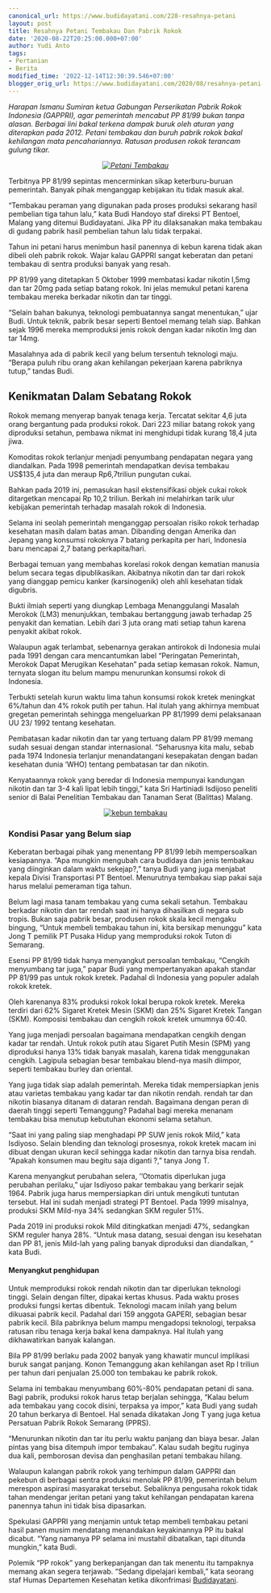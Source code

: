 ```yaml
---
canonical_url: https://www.budidayatani.com/228-resahnya-petani
layout: post
title: Resahnya Petani Tembakau Dan Pabrik Rokok
date: '2020-08-22T20:25:00.000+07:00'
author: Yudi Anto
tags:
- Pertanian
- Berita
modified_time: '2022-12-14T12:30:39.546+07:00'
blogger_orig_url: https://www.budidayatani.com/2020/08/resahnya-petani-tembakau-dan-pabrik.html
---
```


<p><i>Harapan Ismanu Sumiran ketua Gabungan Perserikatan Pabrik Rokok Indonesia (GAPPRI), agar pemerintah mencabut PP 81/99 bukan tanpa alasan. Berbagai lini bakal terkena dampak buruk oleh aturan yang diterapkan pada 2012. Petani tembakau dan buruh pabrik rokok bakal kehilangan mata pencahariannya. Ratusan produsen rokok terancam gulung tikar.</i></p><p><i></i></p><div style="clear: both; text-align: center;"><i><a href="https://blogger.googleusercontent.com/img/b/R29vZ2xl/AVvXsEiIU0oAOmeRAu6xZ1GHhkSK5SU_dX5x64sxXK3WYpF8Zs9apqlqVfwLjTpKUmq1KsBoql-NjzOm37FKCW71yE7y9mwYNWfBkkWq4cayNmedqHOq6OzG5x_QU0gQExZx1U79UeRjgEUqZEBZ/s422/tembakau_1196x800-768x514.jpg" style="margin-left: 1em; margin-right: 1em;"><img alt="Petani Tembakau" border="0" data-original-height="283" data-original-width="422" src="https://blogger.googleusercontent.com/img/b/R29vZ2xl/AVvXsEiIU0oAOmeRAu6xZ1GHhkSK5SU_dX5x64sxXK3WYpF8Zs9apqlqVfwLjTpKUmq1KsBoql-NjzOm37FKCW71yE7y9mwYNWfBkkWq4cayNmedqHOq6OzG5x_QU0gQExZx1U79UeRjgEUqZEBZ/s16000/tembakau_1196x800-768x514.jpg" title="Petani Tembakau" /></a></i></div><p></p><p>Terbitnya PP 81/99 sepintas mencerminkan sikap keterburu-buruan pemerintah. Banyak pihak menganggap kebijakan itu tidak masuk akal.&nbsp;</p><p>“Tembakau peraman yang digunakan pada proses produksi sekarang hasil pembelian tiga tahun lalu,” kata Budi Handoyo staf direksi PT Bentoel, Malang yang ditemui Budidayatani. Jika PP itu dilaksanakan maka tembakau di gudang pabrik hasil pembelian tahun lalu tidak terpakai.&nbsp;</p><p>Tahun ini petani harus menimbun hasil panennya di kebun karena tidak akan dibeli oleh pabrik rokok. Wajar kalau GAPPRI sangat keberatan dan petani tembakau di sentra produksi banyak yang resah.</p><p>PP 81/99 yang ditetapkan 5 Oktober 1999 membatasi kadar nikotin l,5mg dan tar 20mg pada setiap batang rokok. Ini jelas memukul petani karena tembakau mereka berkadar nikotin dan tar tinggi.&nbsp;</p><p>“Selain bahan bakunya, teknologi pembuatannya sangat menentukan,” ujar Budi. Untuk teknik, pabrik besar seperti Bentoel memang telah siap. Bahkan sejak 1996 mereka memproduksi jenis rokok dengan kadar nikotin lmg dan tar 14mg.&nbsp;</p><p>Masalahnya ada di pabrik kecil yang belum tersentuh teknologi maju. “Berapa puluh ribu orang akan kehilangan pekerjaan karena pabriknya tutup,” tandas Budi.</p><h2>Kenikmatan Dalam Sebatang Rokok<br /></h2><p>Rokok memang menyerap banyak tenaga kerja. Tercatat sekitar 4,6 juta orang bergantung pada produksi rokok. Dari 223 miliar batang rokok yang diproduksi setahun, pembawa nikmat ini menghidupi tidak kurang 18,4 juta jiwa.</p><p>Komoditas rokok terlanjur menjadi penyumbang pendapatan negara yang diandalkan. Pada 1998 pemerintah mendapatkan devisa tembakau US$135,4 juta dan meraup Rp6,7triliun pungutan cukai.&nbsp;</p><p>Bahkan pada 2019 ini, pemasukan hasil ekstensifikasi objek cukai rokok ditargetkan mencapai Rp 10,2 triliun. Berkah ini melahirkan tarik ulur kebijakan pemerintah terhadap masalah rokok di Indonesia.</p><p>Selama ini seolah pemerintah menganggap persoalan risiko rokok terhadap kesehatan masih dalam batas aman. Dibanding dengan Amerika dan Jepang yang konsumsi rokoknya 7 batang perkapita per hari, Indonesia baru mencapai 2,7 batang perkapita/hari.</p><p>Berbagai temuan yang membahas korelasi rokok dengan kematian manusia belum secara tegas dipublikasikan. Akibatnya nikotin dan tar dari rokok yang dianggap pemicu kanker (karsinogenik) oleh ahli kesehatan tidak digubris.&nbsp;</p><p>Bukti ilmiah seperti yang diungkap Lembaga Menanggulangi Masalah Merokok (LM3) menunjukkan, tembakau bertanggung jawab terhadap 25 penyakit dan kematian. Lebih dari 3 juta orang mati setiap tahun karena penyakit akibat rokok.</p><p>Walaupun agak terlambat, sebenarnya gerakan antirokok di Indonesia mulai pada 1991 dengan cara mencantumkan label “Peringatan Pemerintah, Merokok Dapat Merugikan Kesehatan” pada setiap kemasan rokok. Namun, ternyata slogan itu belum mampu menurunkan konsumsi rokok di Indonesia.&nbsp;</p><p>Terbukti setelah kurun waktu lima tahun konsumsi rokok kretek meningkat 6%/tahun dan 4% rokok putih per tahun. Hal itulah yang akhirnya membuat gregetan pemerintah sehingga mengeluarkan PP 81/1999 demi pelaksanaan UU 23/ 1992 tentang kesehatan.</p><p>Pembatasan kadar nikotin dan tar yang tertuang dalam PP 81/99 memang sudah sesuai dengan standar internasional. “Seharusnya kita malu, sebab pada 1974 Indonesia terlanjur menandatangani kesepakatan dengan badan kesehatan dunia ‘WHO) tentang pembatasan tar dan nikotin.&nbsp;</p><p>Kenyataannya rokok yang beredar di Indonesia mempunyai kandungan nikotin dan tar 3-4 kali lipat lebih tinggi,” kata Sri Hartiniadi Isdijoso peneliti senior di Balai Penelitian Tembakau dan Tanaman Serat (Balittas) Malang.</p><p></p><div style="clear: both; text-align: center;"><a href="https://blogger.googleusercontent.com/img/b/R29vZ2xl/AVvXsEhGsAr8xgHiAIqe31w2yHkr31tvPv8Xu3c0YLQv79mAVOOTT_D_otmVqJCSJp9gdpruaOVoDSAvfgepSwXZN8hH7XG6jat-sVdXaqr96rO18crV7b51nx7TFqdNQ-FAXH4-VcgQ0BJVxFl0/s422/mfcshadetobacco-1600_1280x720-768x432.jpg" style="margin-left: 1em; margin-right: 1em;"><img alt="kebun tembakau" border="0" data-original-height="238" data-original-width="422" src="https://blogger.googleusercontent.com/img/b/R29vZ2xl/AVvXsEhGsAr8xgHiAIqe31w2yHkr31tvPv8Xu3c0YLQv79mAVOOTT_D_otmVqJCSJp9gdpruaOVoDSAvfgepSwXZN8hH7XG6jat-sVdXaqr96rO18crV7b51nx7TFqdNQ-FAXH4-VcgQ0BJVxFl0/s16000/mfcshadetobacco-1600_1280x720-768x432.jpg" title="kebun tembakau" /></a></div><p></p><h3>Kondisi Pasar yang Belum siap</h3><p>Keberatan berbagai pihak yang menentang PP 81/99 lebih mempersoalkan kesiapannya. “Apa mungkin mengubah cara budidaya dan jenis tembakau yang diinginkan dalam waktu sekejap?,” tanya Budi yang juga menjabat kepala Divisi Transportasi PT Bentoel. Menurutnya tembakau siap pakai saja harus melalui pemeraman tiga tahun.&nbsp;</p><p>Belum lagi masa tanam tembakau yang cuma sekali setahun. Tembakau berkadar nikotin dan tar rendah saat ini hanya dihasilkan di negara sub tropis. Bukan saja pabrik besar, produsen rokok skala kecil mengaku bingung, “Untuk membeli tembakau tahun ini, kita bersikap menunggu” kata Jong T pemilik PT Pusaka Hidup yang memproduksi rokok Tuton di Semarang.</p><p>Esensi PP 81/99 tidak hanya menyangkut persoalan tembakau, “Cengkih menyumbang tar juga,” papar Budi yang mempertanyakan apakah standar PP 81/99 pas untuk rokok kretek. Padahal di Indonesia yang populer adalah rokok kretek.&nbsp;</p><p>Oleh karenanya 83% produksi rokok lokal berupa rokok kretek. Mereka terdiri dari 62% Sigaret Kretek Mesin (SKM) dan 25% Sigaret Kretek Tangan (SKM). Komposisi tembakau dan cengkih rokok kretek umumnya 60:40.</p><p>Yang juga menjadi persoalan bagaimana mendapatkan cengkih dengan kadar tar rendah. Untuk rokok putih atau Sigaret Putih Mesin (SPM) yang diproduksi hanya 13% tidak banyak masalah, karena tidak menggunakan cengkih. Lagipula sebagian besar tembakau blend-nya masih diimpor, seperti tembakau burley dan oriental.</p><p>Yang juga tidak siap adalah pemerintah. Mereka tidak mempersiapkan jenis atau varietas tembakau yang kadar tar dan nikotin rendah. rendah tar dan nikotin biasanya ditanam di dataran rendah. Bagaimana dengan peran di daerah tinggi seperti Temanggung? Padahal bagi mereka menanam tembakau bisa menutup kebutuhan ekonomi selama setahun.</p><p>“Saat ini yang paling siap menghadapi PP SUW jenis rokok Mild,” kata Isdiyoso. Selain blending dan teknologi prosesnya, rokok kretek macam ini dibuat dengan ukuran kecil sehingga kadar nikotin dan tarnya bisa rendah. “Apakah konsumen mau begitu saja diganti ?,” tanya Jong T.</p><p>Karena menyangkut perubahan selera, ’’Otomatis diperlukan juga perubahan perilaku,” ujar Isdiyoso pakar tembakau yang berkarir sejak 1964. Pabrik juga harus mempersiapkan diri untuk mengikuti tuntutan tersebut. Hal ini sudah menjadi strategi PT Bentoel. Pada 1999 misalnya, produksi SKM Mild-nya 34% sedangkan SKM reguler 51%.&nbsp;</p><p>Pada 2019 ini produksi rokok Mild ditingkatkan menjadi 47%, sedangkan SKM reguler hanya 28%. “Untuk masa datang, sesuai dengan isu kesehatan dan PP 81, jenis Mild-lah yang paling banyak diproduksi dan diandalkan, “ kata Budi.</p><h4>Menyangkut penghidupan</h4><p>Untuk memproduksi rokok rendah nikotin dan tar diperlukan teknologi tinggi. Selain dengan filter, dipakai kertas khusus. Pada waktu proses produksi fungsi kertas dibentuk. Teknologi macam inilah yang belum dikuasai pabrik kecil. Padahal dari 159 anggota GAPERI, sebagian besar pabrik kecil. Bila pabriknya belum mampu mengadopsi teknologi, terpaksa ratusan ribu tenaga kerja bakal kena dampaknya. Hal itulah yang dikhawatirkan banyak kalangan.</p><p>Bila PP 81/99 berlaku pada 2002 banyak yang khawatir muncul implikasi buruk sangat panjang. Konon Temanggung akan kehilangan aset Rp l triliun per tahun dari penjualan 25.000 ton tembakau ke pabrik rokok.&nbsp;</p><p>Selama ini tembakau menyumbang 60%-80% pendapatan petani di sana. Bagi pabrik, produksi rokok harus tetap berjalan sehingga, “Kalau belum ada tembakau yang cocok disini, terpaksa ya impor,” kata Budi yang sudah 20 tahun berkarya di Bentoel. Hal senada dikatakan Jong T yang juga ketua Persatuan Pabrik Rokok Semarang (PPRS).&nbsp;</p><p>“Menurunkan nikotin dan tar itu perlu waktu panjang dan biaya besar. Jalan pintas yang bisa ditempuh impor tembakau”. Kalau sudah begitu ruginya dua kali, pemborosan devisa dan penghasilan petani tembakau hilang.</p><p>Walaupun kalangan pabrik rokok yang terhimpun dalam GAPPRI dan pekebun di berbagai sentra produksi menolak PP 81/99, pemerintah belum merespon aspirasi masyarakat tersebut. Sebaliknya pengusaha rokok tidak tahan mendengar jeritan petani yang takut kehilangan pendapatan karena panennya tahun ini tidak bisa dipasarkan.</p><p>Spekulasi GAPPRI yang menjamin untuk tetap membeli tembakau petani hasil panen musim mendatang menandakan keyakinannya PP itu bakal dicabut. “Yang namanya PP selama ini mustahil dibatalkan, tapi ditunda mungkin,” kata Budi.&nbsp;</p><p>Polemik “PP rokok” yang berkepanjangan dan tak menentu itu tampaknya memang akan segera terjawab. “Sedang dipelajari kembali,” kata seorang staf Humas Departemen Kesehatan ketika dikonfrimasi <a href="https://www.budidayatani.com/">Budidayatani</a>.</p>